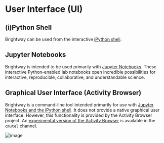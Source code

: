 # User Interface (UI)

## (i)Python Shell

Brightway can be used from the interactive [iPython shell](http://ipython.org/).

## Jupyter Notebooks

Brightway is intended to be used primarily with [Jupyter Notebooks](https://jupyter.org/). These interactive Python-enabled lab notebooks open incredible possibilities for interactive, reproducible, collaborative, and understandable science.

## Graphical User Interface (Activity Browser)

Brightway is a command-line tool intended primarily for use with [Jupyter Notebooks and the iPython shell](https://jupyter.org/). It does not provide a native graphical user interface. However, this functionality is provided by the Activity Browser project. An [experimental version of the Activity Browser](https://anaconda.org/cmutel/activity-browser-dev25) is available in the `cmutel` channel.

![image](images/activity-browser-new.png)
